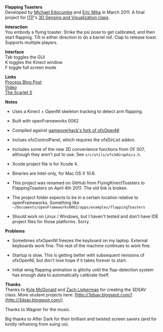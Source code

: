 **Flapping Toasters**  
Developed by [Michael Edgcumbe](http://www.neocyde.net/) and [Eric Mika](http://ericmika.com) in March 2011.
A final project for [ITP](http://itp.nyu.edu/itp/)'s [3D Sensing and Visualization class](http://3dsav.blogspot.com/).

**Interaction**  
You embody a flying toaster. Strike the psi pose to get calibrated, and then start flapping. Tilt in either direction to do a barrel roll. Clap to release toast. Supports multiple players.

**Interface**  
Tab toggles the GUI  
K toggles the Kinect window  
F toggle full screen mode

**Links**  
[Process Blog Post](http://frontiernerds.com/flapping-toasters)  
[Video](http://vimeo.com/kitschpatrol/flapping-toasters)  
[The Scarlet S](http://frontiernerds.com/scarlet-s)  

**Notes**  

- Uses a Kinect + OpenNI skeleton tracking to detect arm flapping.

- Built with openFrameworks 0062

- Compiled against [gameoverhack's fork of ofxOpenNI](https://github.com/gameoverhack/ofxOpenNI/commit/a1ec3ffea09bdbd644e57cc9f5c2a1c20a65f02c)

- Inclues ofxControlPanel, which requires the ofxDirList addon.

- Includes some of the new 3D convenience functions from OF 007, although they aren't put to use. See `src/utils/ofx3dGraphics.h`.

- Xcode project file is for Xcode 4.

- Binaries are Intel-only, for Mac OS X 10.6.

- This project was renamed on GitHub from FlyingKinectToasters to FlappingToasters on April 4th 2011. The old link is broken.

- The project folder expects to be in a certain location relative to openFrameworks. Something like `~/Documents/openFrameworks0062/apps/examples/flappingToasters`

- Should work on Linux / Windows, but I haven't tested and don't have IDE project files for those platforms. Sorry.

**Problems**  

- Sometimes ofxOpenNI freezes the keyboard on my laptop. External keyboards work fine. The rest of the machine continues to work fine.

- Startup is slow. This is getting better with subsequent revisions of ofxOpenNI, but don't lose hope if it takes forever to start.

- Initial wing flapping animation is glitchy until the flap-detection system has enough data to automatically calibrate itself.

**Thanks**  
Thanks to [Kyle McDonald](http://kylemcdonald.net/) and [Zach Lieberman](http://thesystemis.com/) for creating the 3DSAV class.
More student projects here: [http://3dsav.blogspot.com/](http://3dsav.blogspot.com/)

Thanks to Wagner for the music.

Big thanks to After Dark for their brilliant and twisted screen savers (and for kindly refraining from suing us).
